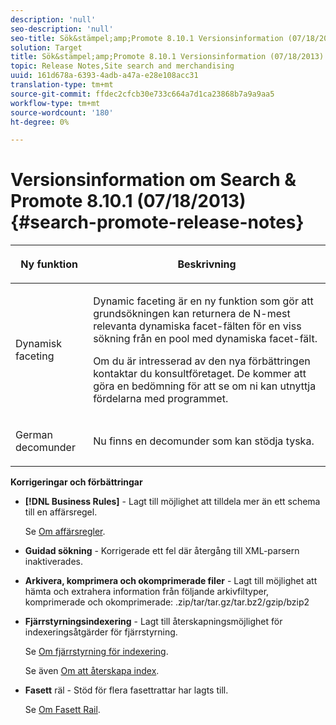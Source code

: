 ```yaml
---
description: 'null'
seo-description: 'null'
seo-title: Sök&stämpel;amp;Promote 8.10.1 Versionsinformation (07/18/2013)
solution: Target
title: Sök&stämpel;amp;Promote 8.10.1 Versionsinformation (07/18/2013)
topic: Release Notes,Site search and merchandising
uuid: 161d678a-6393-4adb-a47a-e28e108acc31
translation-type: tm+mt
source-git-commit: ffdec2cfcb30e733c664a7d1ca23868b7a9a9aa5
workflow-type: tm+mt
source-wordcount: '180'
ht-degree: 0%

---
```



# Versionsinformation om Search &amp; Promote 8.10.1 (07/18/2013){#search-promote-release-notes}

<table> 
 <thead> 
  <tr> 
   <th colname="col1" class="entry"> <p>Ny funktion </p> </th> 
   <th colname="col2" class="entry"> <p>Beskrivning </p> </th> 
  </tr> 
 </thead>
 <tbody> 
  <tr> 
   <td colname="col1"> <p>Dynamisk faceting </p> </td> 
   <td colname="col2"> <p> Dynamic faceting är en ny funktion som gör att grundsökningen kan returnera de N-mest relevanta dynamiska facet-fälten för en viss sökning från en pool med dynamiska facet-fält. </p> <p> Om du är intresserad av den nya förbättringen kontaktar du konsultföretaget. De kommer att göra en bedömning för att se om ni kan utnyttja fördelarna med programmet. </p> </td> 
  </tr> 
  <tr> 
   <td colname="col1"> <p>German decomunder </p> </td> 
   <td colname="col2"> <p> Nu finns en decomunder som kan stödja tyska. </p> </td> 
  </tr> 
 </tbody> 
</table>

**Korrigeringar och förbättringar**

* **[!DNL Business Rules]** - Lagt till möjlighet att tilldela mer än ett schema till en affärsregel.

   Se [Om affärsregler](../c-about-rules-menu/c-about-business-rules.md#concept_2A93D76216754D3D8412CDEA00BD26BD).

* **Guidad sökning**  - Korrigerade ett fel där återgång till XML-parsern inaktiverades.
* **Arkivera, komprimera och okomprimerade filer**  - Lagt till möjlighet att hämta och extrahera information från följande arkivfiltyper, komprimerade och okomprimerade: .zip/tar/tar.gz/tar.bz2/gzip/bzip2
* **Fjärrstyrningsindexering**  - Lagt till återskapningsmöjlighet för indexeringsåtgärder för fjärrstyrning.

   Se [Om fjärrstyrning för indexering](../c-about-index-menu/c-about-remote-control-for-indexing.md#concept_C79B322190E84106A434E5C6D4A4118F).

   Se även [Om att återskapa index](../c-about-index-menu/c-about-regenerate-index.md#concept_6CBE6B8D18EF47D293091CBA542245FA).

* **Fasett**  räl - Stöd för flera fasettrattar har lagts till.

   Se [Om Fasett Rail](../c-about-design-menu/c-about-facet-rails.md#concept_1FDC8BCDFFC84A0889DA670F63D5F6DB).

